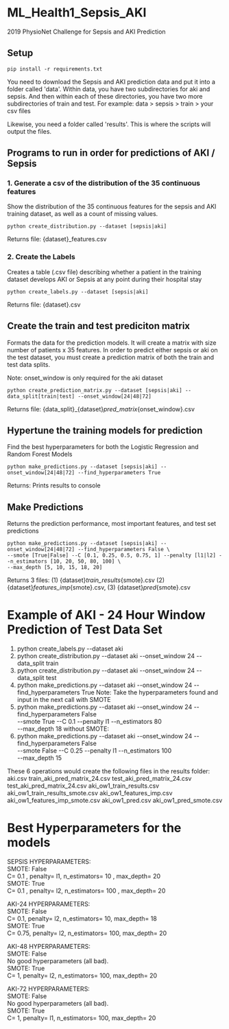 # ML_Health1_Sepsis_AKI
2019 PhysioNet Challenge for Sepsis and AKI Prediction

## Setup
```
pip install -r requirements.txt
```
You need to download the Sepsis and AKI prediction data and put it into
a folder called 'data'. Within data, you have two subdirectories for aki and
sepsis. And then within each of these directories, you have two more
subdirectories of train and test. For example:
data > sepsis > train > your csv files

Likewise, you need a folder called 'results'. This is where the scripts will
output the files.

## Programs to run in order for predictions of AKI / Sepsis
### 1. Generate a csv of the distribution of the 35 continuous features
Show the distribution of the 35 continuous features for the sepsis and
AKI training dataset, as well as a count of missing values. 
```
python create_distribution.py --dataset [sepsis|aki]
```
Returns file: {dataset}_features.csv 

### 2. Create the Labels
Creates a table (.csv file) describing whether a patient in the training dataset
develops AKI or Sepsis at any point during their hospital stay
```
python create_labels.py --dataset [sepsis|aki]
```
Returns file: {dataset}.csv 

## Create the train and test prediciton matrix
Formats the data for the prediction models. It will create a matrix with size
number of patients x 35 features. In order to predict either sepsis or aki
on the test dataset, you must create a prediction matrix of both the train and
test data splits.

Note: onset_window is only required for the aki dataset
```
python create_prediction_matrix.py --dataset [sepsis|aki] --data_split[train|test] --onset_window[24|48|72]
```
Returns file: {data_split}_{dataset}_pred_matrix_{onset_window}.csv 

## Hypertune the training models for prediction
Find the best hyperparameters for both the Logistic Regression and Random Forest Models
```
python make_predictions.py --dataset [sepsis|aki] --onset_window[24|48|72] --find_hyperparameters True
```
Returns: Prints results to console

## Make Predictions
Returns the prediction performance, most important features, and test set predictions
```
python make_predictions.py --dataset [sepsis|aki] --onset_window[24|48|72] --find_hyperparameters False \
--smote [True|False] --C [0.1, 0.25, 0.5, 0.75, 1] --penalty [l1|l2] --n_estimators [10, 20, 50, 80, 100] \
--max_depth [5, 10, 15, 18, 20]
```
Returns 3 files: (1) {dataset}_train_results_{smote}.csv (2) {dataset}_features_imp_{smote}.csv, (3) {dataset}_pred_{smote}.csv

# Example of AKI - 24 Hour Window Prediction of Test Data Set
1. python create_labels.py --dataset aki
2. python create_distribution.py --dataset aki --onset_window 24 --data_split train
3. python create_distribution.py --dataset aki --onset_window 24 --data_split test
4. python make_predictions.py --dataset aki --onset_window 24 --find_hyperparameters True
Note: Take the hyperparameters found and input in the next call
with SMOTE
5. python make_predictions.py --dataset aki --onset_window 24 --find_hyperparameters False \
--smote True --C 0.1 --penalty l1 --n_estimators 80 \
--max_depth 18
without SMOTE:
6. python make_predictions.py --dataset aki --onset_window 24 --find_hyperparameters False \
--smote False --C 0.25 --penalty l1 --n_estimators 100 \
--max_depth 15

These 6 operations would create the following files in the results folder:
aki.csv
train_aki_pred_matrix_24.csv
test_aki_pred_matrix_24.csv
test_aki_pred_matrix_24.csv
aki_ow1_train_results.csv
aki_ow1_train_results_smote.csv
aki_ow1_features_imp.csv
aki_ow1_features_imp_smote.csv
aki_ow1_pred.csv
aki_ow1_pred_smote.csv

# Best Hyperparameters for the models
SEPSIS HYPERPARAMETERS:  
SMOTE:  False  
C= 0.1 , penalty= l1, n_estimators= 10 , max_depth= 20  
SMOTE:  True  
C= 0.1 , penalty= l2, n_estimators= 100 , max_depth= 20  

AKI-24 HYPERPARAMETERS:  
SMOTE:  False  
C= 0.1, penalty= l2, n_estimators= 10, max_depth= 18  
SMOTE:  True  
C= 0.75, penalty= l2, n_estimators= 100, max_depth= 20  

AKI-48 HYPERPARAMETERS:  
SMOTE:  False  
No good hyperparameters (all bad).  
SMOTE:  True  
C= 1, penalty= l2, n_estimators= 100, max_depth= 20  

AKI-72 HYPERPARAMETERS:  
SMOTE:  False  
No good hyperparameters (all bad).  
SMOTE:  True  
C= 1, penalty= l1, n_estimators= 100, max_depth= 20  
